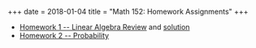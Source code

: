 +++
date = 2018-01-04
title = "Math 152: Homework Assignments"
+++

  * [Homework 1 -- Linear Algebra Review](https://www.thanghuynh.io/teaching/math152_winter19/Math152_HW1.pdf) and [solution](https://www.thanghuynh.io/teaching/math152_winter19/Math152_HW1_Solution.pdf)
  * [Homework 2 -- Probability](https://www.thanghuynh.io/teaching/math152_winter19/Math152_HW2.pdf)
